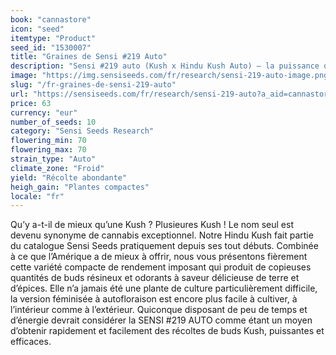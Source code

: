 ```yaml
---
book: "cannastore"
icon: "seed"
itemtype: "Product"
seed_id: "1530007"
title: "Graines de Sensi #219 Auto"
description: "Sensi #219 auto (Kush x Hindu Kush Auto) – la puissance de la Kush au carré en version automatique. Puissante, odorante et facile à cultiver. Achetez vos graines ici."
image: "https://img.sensiseeds.com/fr/research/sensi-219-auto-image.png"
slug: "/fr-graines-de-sensi-219-auto"
url: "https://sensiseeds.com/fr/research/sensi-219-auto?a_aid=cannastore"
price: 63
currency: "eur"
number_of_seeds: 10
category: "Sensi Seeds Research"
flowering_min: 70
flowering_max: 70
strain_type: "Auto"
climate_zone: "Froid"
yield: "Récolte abondante"
heigh_gain: "Plantes compactes"
locale: "fr"
---
```

Qu’y a-t-il de mieux qu’une Kush ? Plusieures Kush ! Le nom seul est devenu synonyme de cannabis exceptionnel. Notre Hindu Kush fait partie du catalogue Sensi Seeds pratiquement depuis ses tout débuts. Combinée à ce que l’Amérique a de mieux à offrir, nous vous présentons fièrement cette variété compacte de rendement imposant qui produit de copieuses quantités de buds résineux et odorants à saveur délicieuse de terre et d’épices. Elle n’a jamais été une plante de culture particulièrement difficile, la version féminisée à autofloraison est encore plus facile à cultiver, à l’intérieur comme à l’extérieur. Quiconque disposant de peu de temps et d’énergie devrait considérer la SENSI #219 AUTO comme étant un moyen d’obtenir rapidement et facilement des récoltes de buds Kush, puissantes et efficaces.

